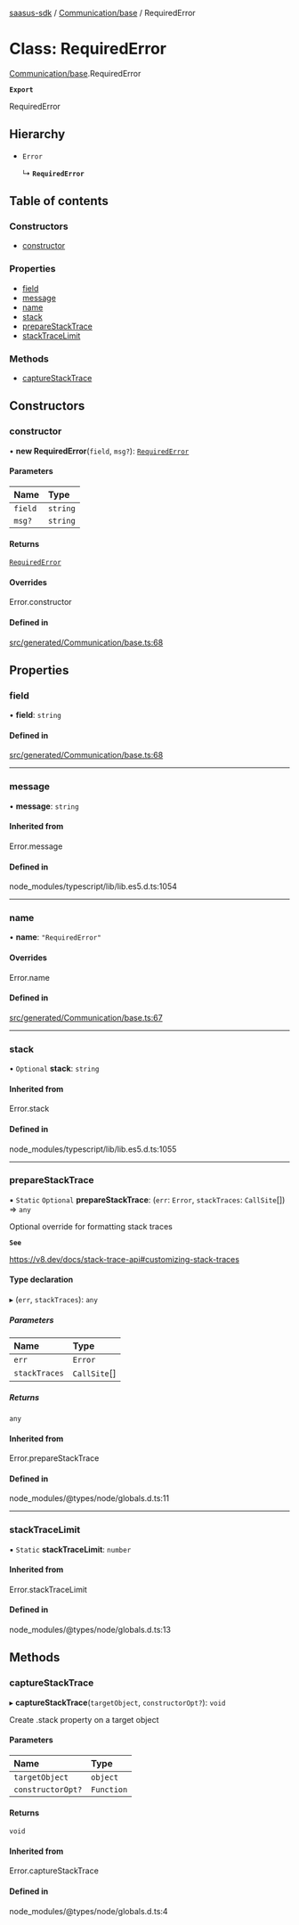 [saasus-sdk](../README.md) / [Communication/base](../modules/Communication_base.md) / RequiredError

# Class: RequiredError

[Communication/base](../modules/Communication_base.md).RequiredError

**`Export`**

RequiredError

## Hierarchy

- `Error`

  ↳ **`RequiredError`**

## Table of contents

### Constructors

- [constructor](Communication_base.RequiredError.md#constructor)

### Properties

- [field](Communication_base.RequiredError.md#field)
- [message](Communication_base.RequiredError.md#message)
- [name](Communication_base.RequiredError.md#name)
- [stack](Communication_base.RequiredError.md#stack)
- [prepareStackTrace](Communication_base.RequiredError.md#preparestacktrace)
- [stackTraceLimit](Communication_base.RequiredError.md#stacktracelimit)

### Methods

- [captureStackTrace](Communication_base.RequiredError.md#capturestacktrace)

## Constructors

### constructor

• **new RequiredError**(`field`, `msg?`): [`RequiredError`](Communication_base.RequiredError.md)

#### Parameters

| Name | Type |
| :------ | :------ |
| `field` | `string` |
| `msg?` | `string` |

#### Returns

[`RequiredError`](Communication_base.RequiredError.md)

#### Overrides

Error.constructor

#### Defined in

[src/generated/Communication/base.ts:68](https://github.com/saasus-platform/saasus-sdk-javascript/blob/6b95732/src/generated/Communication/base.ts#L68)

## Properties

### field

• **field**: `string`

#### Defined in

[src/generated/Communication/base.ts:68](https://github.com/saasus-platform/saasus-sdk-javascript/blob/6b95732/src/generated/Communication/base.ts#L68)

___

### message

• **message**: `string`

#### Inherited from

Error.message

#### Defined in

node_modules/typescript/lib/lib.es5.d.ts:1054

___

### name

• **name**: ``"RequiredError"``

#### Overrides

Error.name

#### Defined in

[src/generated/Communication/base.ts:67](https://github.com/saasus-platform/saasus-sdk-javascript/blob/6b95732/src/generated/Communication/base.ts#L67)

___

### stack

• `Optional` **stack**: `string`

#### Inherited from

Error.stack

#### Defined in

node_modules/typescript/lib/lib.es5.d.ts:1055

___

### prepareStackTrace

▪ `Static` `Optional` **prepareStackTrace**: (`err`: `Error`, `stackTraces`: `CallSite`[]) => `any`

Optional override for formatting stack traces

**`See`**

https://v8.dev/docs/stack-trace-api#customizing-stack-traces

#### Type declaration

▸ (`err`, `stackTraces`): `any`

##### Parameters

| Name | Type |
| :------ | :------ |
| `err` | `Error` |
| `stackTraces` | `CallSite`[] |

##### Returns

`any`

#### Inherited from

Error.prepareStackTrace

#### Defined in

node_modules/@types/node/globals.d.ts:11

___

### stackTraceLimit

▪ `Static` **stackTraceLimit**: `number`

#### Inherited from

Error.stackTraceLimit

#### Defined in

node_modules/@types/node/globals.d.ts:13

## Methods

### captureStackTrace

▸ **captureStackTrace**(`targetObject`, `constructorOpt?`): `void`

Create .stack property on a target object

#### Parameters

| Name | Type |
| :------ | :------ |
| `targetObject` | `object` |
| `constructorOpt?` | `Function` |

#### Returns

`void`

#### Inherited from

Error.captureStackTrace

#### Defined in

node_modules/@types/node/globals.d.ts:4
